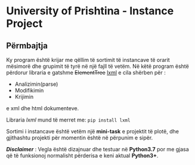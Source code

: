 # University of Prishtina - Instance Project
## Përmbajtja
Ky program është krijar me qëllim të sortimit të instancave të orarit mësimorë 
dhe grupimit të tyrë në një fajll të vetëm. Në këtë program  është përdorur libraria 
e gatshme ~~ElementTree~~ [lxml](https://lxml.de/) e cila shërben për :

  - Analizimin(parse)
  - Modifikimin
  - Krijimin



e xml dhe html dokumenteve.

Libraria _lxml_ mund të merret me: 
`pip install lxml`


Sortimi i instancave është vetëm një **mini-task** e projektit të plotë, dhe gjithashtu projekti 
për momentin është në përpunim e sipër.

**_Disclaimer_** : Vegla është dizajnuar dhe testuar në **Python3.7** por me gjasa që të funksionoj
normalisht përderisa e keni aktual **Python3+**.
